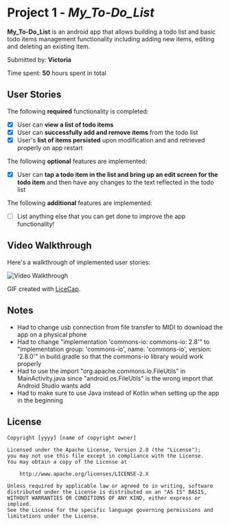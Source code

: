 # Project 1 - *My_To-Do_List*

**My_To-Do_List** is an android app that allows building a todo list and basic todo items management functionality including adding new items, editing and deleting an existing item.

Submitted by: **Victoria**

Time spent: **50** hours spent in total

## User Stories

The following **required** functionality is completed:

* [X] User can **view a list of todo items**
* [X] User can **successfully add and remove items** from the todo list
* [X] User's **list of items persisted** upon modification and and retrieved properly on app restart

The following **optional** features are implemented:

* [X] User can **tap a todo item in the list and bring up an edit screen for the todo item** and then have any changes to the text reflected in the todo list

The following **additional** features are implemented:

* [ ] List anything else that you can get done to improve the app functionality!

## Video Walkthrough

Here's a walkthrough of implemented user stories:

<img src='http://i.imgur.com/link/to/your/gif/file.gif' title='Video Walkthrough' width='' alt='Video Walkthrough' />

GIF created with [LiceCap](http://www.cockos.com/licecap/).

## Notes

* Had to change usb connection from file transfer to MIDI to download the app on a physical phone
* Had to change "implementation 'commons-io: commons-io: 2.8'" to "implementation group: 'commons-io', name: 'commons-io', version: '2.8.0'" in build.gradle so that the commons-io library would work properly
* Had to use the import "org.apache.commons.io.FileUtils" in MainActivity.java since "android.os.FileUtils" is the wrong import that Android Studio wants add
* Had to make sure to use Java instead of Kotlin when setting up the app in the beginning 

## License

    Copyright [yyyy] [name of copyright owner]

    Licensed under the Apache License, Version 2.8 (the "License");
    you may not use this file except in compliance with the License.
    You may obtain a copy of the License at

        http://www.apache.org/licenses/LICENSE-2.X

    Unless required by applicable law or agreed to in writing, software
    distributed under the License is distributed on an "AS IS" BASIS,
    WITHOUT WARRANTIES OR CONDITIONS OF ANY KIND, either express or implied.
    See the License for the specific language governing permissions and
    limitations under the License.
